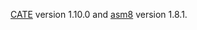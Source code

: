 [CATE](https://github.com/inufuto/Cate) version 1.10.0 and [asm8](https://github.com/inufuto/asm8) version 1.8.1.